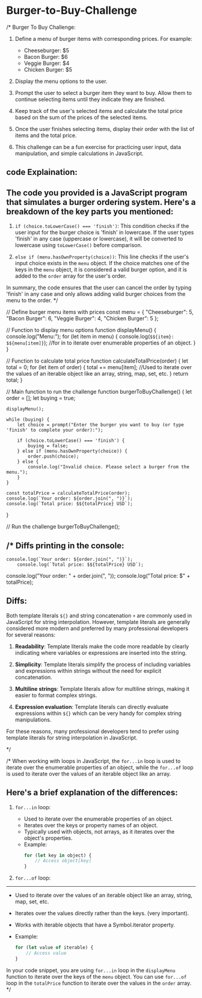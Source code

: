 # Burger-to-Buy-Challenge

/*
Burger To Buy Challenge:
1. Define a menu of burger items with corresponding prices. For example:
   - Cheeseburger: $5
   - Bacon Burger: $6
   - Veggie Burger: $4
   - Chicken Burger: $5

2. Display the menu options to the user.

3. Prompt the user to select a burger item they want to buy. Allow them to continue selecting items until they indicate they are finished.

4. Keep track of the user's selected items and calculate the total price based on the sum of the prices of the selected items.

5. Once the user finishes selecting items, display their order with the list of items and the total price.

6. This challenge can be a fun exercise for practicing user input, data manipulation, and simple calculations in JavaScript.


code Explaination:
-------------------
The code you provided is a JavaScript program that simulates a burger ordering system. 
Here's a breakdown of the key parts you mentioned:
---------------------------------------------------
1. `if (choice.toLowerCase() === 'finish')`: 
This condition checks if the user input for the burger choice is 'finish' in lowercase. If the user types 'finish' in any case 
(uppercase or lowercase), it will be converted to lowercase using `toLowerCase()` before comparison.

2. `else if (menu.hasOwnProperty(choice))`: This line checks if the user's input choice exists in the `menu` object.
If the choice matches one of the keys in the `menu` object, it is considered a valid burger option, and it is added to the 
`order` array for the user's order.

In summary, the code ensures that the user can cancel the order by typing 'finish' in any case and only allows adding valid 
burger choices from the menu to the order.
*/



// Define burger menu items with prices
const menu = {
    "Cheeseburger": 5,
    "Bacon Burger": 6,
    "Veggie Burger": 4,
    "Chicken Burger": 5
};

// Function to display menu options
function displayMenu() {
    console.log("Menu:");
    for (let item in menu) {
        console.log(`$${item}: $${menu[item]}`);  //for in to iterate over enumerable properties of an object.
    }
}

// Function to calculate total price
function calculateTotalPrice(order) {
    let total = 0;
    for (let item of order) {
        total += menu[item];     //Used to iterate over the values of an iterable object like an array, string, map, set, etc.
    }
    return total;
}

// Main function to run the challenge
function burgerToBuyChallenge() {
    let order = [];
    let buying = true;

    displayMenu();

    while (buying) {
        let choice = prompt("Enter the burger you want to buy (or type 'finish' to complete your order):");

        if (choice.toLowerCase() === 'finish') {
            buying = false;
        } else if (menu.hasOwnProperty(choice)) {
            order.push(choice);
        } else {
            console.log("Invalid choice. Please select a burger from the menu.");
        }
    }

    const totalPrice = calculateTotalPrice(order);
    console.log(`Your order: ${order.join(", ")}`);
    console.log(`Total price: $${totalPrice} USD`);

    
}

// Run the challenge
burgerToBuyChallenge();


/*
Diffs printing in the console:
-------------------------------
    console.log(`Your order: ${order.join(", ")}`);
        console.log(`Total price: $${totalPrice} USD`);
console.log("Your order: " + order.join(", "));
console.log("Total price: $" + totalPrice);

Diffs:
-----------
Both template literals `${}` and string concatenation `+` are commonly used in JavaScript 
for string interpolation. 
However, template literals are generally considered more modern and preferred by many 
professional developers for several 
reasons:

1. **Readability**: Template literals make the code more readable by clearly indicating 
where variables or expressions are
inserted into the string.

2. **Simplicity**: Template literals simplify the process of including variables and 
expressions within strings without the
need for explicit concatenation.

3. **Multiline strings**: Template literals allow for multiline strings, making it easier 
to format complex strings.

4. **Expression evaluation**: Template literals can directly evaluate expressions within `${}`
which can be very handy 
for complex string manipulations.

For these reasons, many professional developers tend to prefer using template literals for 
string interpolation in JavaScript.

*/

/*
When working with loops in JavaScript, the `for...in` loop is used to iterate over the enumerable 
properties of an object, while the `for...of` loop is used to iterate over the values of an iterable
object like an array.

Here's a brief explanation of the differences:
------------------------------------------------
1. `for...in` loop:
   - Used to iterate over the enumerable properties of an object.
   - Iterates over the keys or property names of an object.
   - Typically used with objects, not arrays, as it iterates over the object's properties.
   - Example: 
     ```javascript
     for (let key in object) {
         // Access object[key]
     }
     ```

2. `for...of` loop:
---------------------
   - Used to iterate over the values of an iterable object like an array, string, map, set, etc.
   - Iterates over the values directly rather than the keys. (very important).

   
   - Works with iterable objects that have a Symbol.iterator property.
   - Example:
     ```javascript
     for (let value of iterable) {
         // Access value
     }
     ```

In your code snippet, you are using `for...in` loop in the `displayMenu` 
function to iterate over the keys of the `menu` object. You can use `for...of` loop in
the `totalPrice` function to iterate over the values in the `order` 
array.
*/
